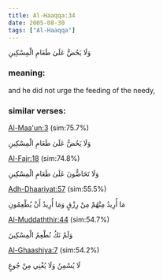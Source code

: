 ```yaml
---
title: Al-Haaqqa:34
date: 2005-08-30
tags: ["Al-Haaqqa"]
---
```

وَلَا يَحُضُّ عَلَىٰ طَعَامِ الْمِسْكِينِ
### meaning: 
and he did not urge the feeding of the needy,
### similar verses: 

[Al-Maa'un:3](/107/3) (sim:75.7%)

وَلَا يَحُضُّ عَلَىٰ طَعَامِ الْمِسْكِينِ

[Al-Fajr:18](/89/18) (sim:74.8%)

وَلَا تَحَاضُّونَ عَلَىٰ طَعَامِ الْمِسْكِينِ

[Adh-Dhaariyat:57](/51/57) (sim:55.5%)

مَا أُرِيدُ مِنْهُمْ مِنْ رِزْقٍ وَمَا أُرِيدُ أَنْ يُطْعِمُونِ

[Al-Muddaththir:44](/74/44) (sim:54.7%)

وَلَمْ نَكُ نُطْعِمُ الْمِسْكِينَ

[Al-Ghaashiya:7](/88/7) (sim:54.2%)

لَا يُسْمِنُ وَلَا يُغْنِي مِنْ جُوعٍ

